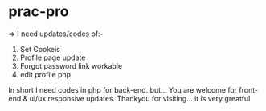 # prac-pro
=> I need updates/codes of:-
1. Set Cookeis
2. Profile page update
3. Forgot password link workable
4. edit profile php

In short I need codes in php for back-end. but...
You are welcome for front-end & ui/ux responsive updates.
Thankyou for visiting...
it is very greatful
